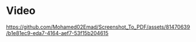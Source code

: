 # Video


https://github.com/Mohamed02Emad/Screenshot_To_PDF/assets/81470639/b1e81ec9-eda7-4164-aef7-53f15b204615

